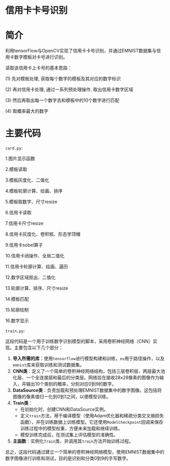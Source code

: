 # 信用卡卡号识别

# 简介

利用tensorFlow与OpenCV实现了信用卡卡号识别，并通过EMNIST数据集与信用卡数字模板对卡号进行识别。

读取该信用卡上卡号的基本思路：

(1) 先对模板处理, 获取每个数字的模板及其对应的数字标识 

(2) 再对信用卡处理, 通过一系列预处理操作, 取出信用卡数字区域 

(3) 然后再取出每一个数字去和模板中的10个数字进行匹配

(4) 取概率最大的数字

# 主要代码

`card.py`:

1.图片显示函数 

2.模板读取 

3.模板灰度化、二值化 

4.模板轮廓计算、绘画、排序 

5.模板取数字、尺寸resize 

6.信用卡读取 

7.信用卡尺寸resize 

8.信用卡灰度化、卷积核、形态学顶帽 

9.信用卡sobel算子 

10.信用卡闭操作、全局二值化 

11.信用卡轮廓计算、绘画、遍历 

12.数字区域抠出、二值化 

13.轮廓计算、排序、尺寸resize 

14.模板匹配 

15.轮廓绘制 

16.数字显示

`train.py`:

这段代码是一个用于训练数字识别模型的脚本，采用卷积神经网络（CNN）实现。主要包含以下几个部分：

1. **导入所需的库**：使用`tensorflow`进行模型构建和训练，`os`用于路径操作，以及`emnist`库来获取训练和测试数据集。
2. **CNN类**：定义了一个简单的卷积神经网络结构，包括三层卷积层、两层最大池化层、一个全连接层和最后的分类层。网络旨在接收28x28像素的图像作为输入，并输出10个类别的概率，分别对应0到9的数字。
3. **DataSource类**：负责加载和预处理EMNIST数据集中的数字图像。这包括将图像的像素值归一化到0到1之间，以便模型训练。
4. **Train类**：
   - 在初始化时，创建CNN和DataSource实例。
   - 定义`train`方法，用于编译模型（使用Adam优化器和稀疏分类交叉熵损失函数），并在训练数据上训练模型。它还使用`ModelCheckpoint`回调来保存训练过程中的模型权重，方便未来加载和继续训练。
   - 模型训练完成后，在测试集上评估模型的准确性。
5. **主函数**：实例化`Train`类，并调用其`train`方法开始训练过程。

总之，这段代码通过建立一个简单的卷积神经网络模型，使用EMNIST数据集中的数字图像进行训练和测试，目的是识别和分类0到9的手写数字。